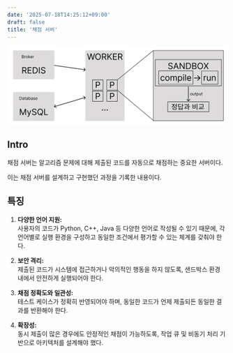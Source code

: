 ```yaml
---
date: '2025-07-18T14:25:12+09:00'
draft: false
title: '채점 서버'
---
```


![](채점서버_아키텍처.png)

## Intro
채점 서버는 알고리즘 문제에 대해 제출된 코드를 자동으로 채점하는 중요한 서버이다.

이는 채점 서버를 설계하고 구현했던 과정을 기록한 내용이다.

## 특징
1. **다양한 언어 지원:**  
사용자의 코드가 Python, C++, Java 등 다양한 언어로 작성될 수 있기 때문에, 각 언어별로 실행 환경을 구성하고 동일한 조건에서 평가할 수 있는 체계를 갖춰야 한다.

2. **보안 격리:**  
제출된 코드가 시스템에 접근하거나 악의적인 행동을 하지 않도록, 샌드박스 환경 내에서 안전하게 실행되어야 한다.

3. **채점 정확도와 일관성:**  
테스트 케이스가 정확히 반영되어야 하며, 동일한 코드가 언제 제출되든 동일한 결과를 반환해야 한다.

4. **확장성:**  
동시 제출이 많은 경우에도 안정적인 채점이 가능하도록, 작업 큐 및 비동기 처리 기반으로 아키텍처를 설계해야 했다.